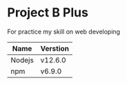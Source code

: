 # Project B Plus  
For practice my skill on web developing  
  
| Name   | Verstion |  
|--------|----------|  
| Nodejs | v12.6.0  |  
| npm    | v6.9.0   |  
